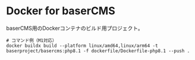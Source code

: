 # Docker for baserCMS

baserCMS用のDockerコンテナのビルド用プロジェクト。

```shell
# コマンド例（M1対応）
docker buildx build --platform linux/amd64,linux/arm64 -t baserproject/basercms:php8.1 -f dockerfile/Dockerfile-php8.1 --push .
```
